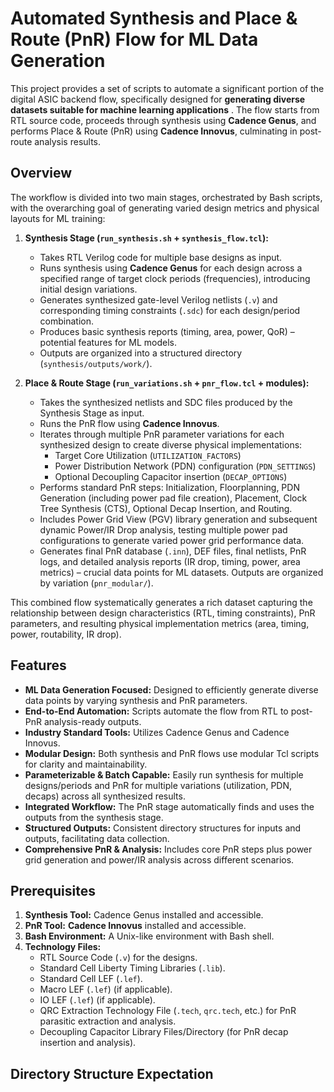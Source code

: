 # Automated Synthesis and Place & Route (PnR) Flow for ML Data Generation

This project provides a set of scripts to automate a significant portion of the digital ASIC backend flow, specifically designed for **generating diverse datasets suitable for machine learning applications** . The flow starts from RTL source code, proceeds through synthesis using **Cadence Genus**, and performs Place & Route (PnR) using **Cadence Innovus**, culminating in post-route analysis results.

## Overview

The workflow is divided into two main stages, orchestrated by Bash scripts, with the overarching goal of generating varied design metrics and physical layouts for ML training:

1.  **Synthesis Stage (`run_synthesis.sh` + `synthesis_flow.tcl`):**
    *   Takes RTL Verilog code for multiple base designs as input.
    *   Runs synthesis using **Cadence Genus** for each design across a specified range of target clock periods (frequencies), introducing initial design variations.
    *   Generates synthesized gate-level Verilog netlists (`.v`) and corresponding timing constraints (`.sdc`) for each design/period combination.
    *   Produces basic synthesis reports (timing, area, power, QoR) – potential features for ML models.
    *   Outputs are organized into a structured directory (`synthesis/outputs/work/`).

2.  **Place & Route Stage (`run_variations.sh` + `pnr_flow.tcl` + modules):**
    *   Takes the synthesized netlists and SDC files produced by the Synthesis Stage as input.
    *   Runs the PnR flow using **Cadence Innovus**.
    *   Iterates through multiple PnR parameter variations for each synthesized design to create diverse physical implementations:
        *   Target Core Utilization (`UTILIZATION_FACTORS`)
        *   Power Distribution Network (PDN) configuration (`PDN_SETTINGS`)
        *   Optional Decoupling Capacitor insertion (`DECAP_OPTIONS`)
    *   Performs standard PnR steps: Initialization, Floorplanning, PDN Generation (including power pad file creation), Placement, Clock Tree Synthesis (CTS), Optional Decap Insertion, and Routing.
    *   Includes Power Grid View (PGV) library generation and subsequent dynamic Power/IR Drop analysis, testing multiple power pad configurations to generate varied power grid performance data.
    *   Generates final PnR database (`.inn`), DEF files, final netlists, PnR logs, and detailed analysis reports (IR drop, timing, power, area metrics) – crucial data points for ML datasets. Outputs are organized by variation (`pnr_modular/`).

This combined flow systematically generates a rich dataset capturing the relationship between design characteristics (RTL, timing constraints), PnR parameters, and resulting physical implementation metrics (area, timing, power, routability, IR drop).

## Features

*   **ML Data Generation Focused:** Designed to efficiently generate diverse data points by varying synthesis and PnR parameters.
*   **End-to-End Automation:** Scripts automate the flow from RTL to post-PnR analysis-ready outputs.
*   **Industry Standard Tools:** Utilizes Cadence Genus and Cadence Innovus.
*   **Modular Design:** Both synthesis and PnR flows use modular Tcl scripts for clarity and maintainability.
*   **Parameterizable & Batch Capable:** Easily run synthesis for multiple designs/periods and PnR for multiple variations (utilization, PDN, decaps) across all synthesized results.
*   **Integrated Workflow:** The PnR stage automatically finds and uses the outputs from the synthesis stage.
*   **Structured Outputs:** Consistent directory structures for inputs and outputs, facilitating data collection.
*   **Comprehensive PnR & Analysis:** Includes core PnR steps plus power grid generation and power/IR analysis across different scenarios.

## Prerequisites

1.  **Synthesis Tool:** Cadence Genus installed and accessible.
2.  **PnR Tool:** **Cadence Innovus** installed and accessible.
3.  **Bash Environment:** A Unix-like environment with Bash shell.
4.  **Technology Files:**
    *   RTL Source Code (`.v`) for the designs.
    *   Standard Cell Liberty Timing Libraries (`.lib`).
    *   Standard Cell LEF (`.lef`).
    *   Macro LEF (`.lef`) (if applicable).
    *   IO LEF (`.lef`) (if applicable).
    *   QRC Extraction Technology File (`.tech`, `qrc.tech`, etc.) for PnR parasitic extraction and analysis.
    *   Decoupling Capacitor Library Files/Directory (for PnR decap insertion and analysis).

## Directory Structure Expectation
